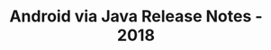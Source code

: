 ﻿---
title: Android via Java Release Notes - 2018
articleTitle: Android via Java Release Notes - 2018
linktitle: Android via Java Release Notes - 2018
description: "Android via Java Release Notes - 2018 – learn about the latest updates and fixes."
type: docs
weight: 30
url: /java/android-via-java-release-notes-2018/
---


